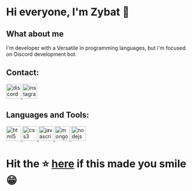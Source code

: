 # Hi everyone, I'm Zybat 🦇

## What about me 

I'm developer with a Versatile in programming languages, but i'm focused on Discord 
development bot.

## Contact:

<a href="https://discord.com/users/1321538428365705228" target="_blank"> <img src="https://www.svgrepo.com/show/353655/discord-icon.svg" alt="discord" width="40" height="40"/> </a> 
<a href="https://www.instagram.com/hamdaoui_zyad_" target="_blank"> <img src="https://www.svgrepo.com/show/452229/instagram-1.svg" alt="instagram" width="40" height="40"/> </a>

</div>  

## Languages and Tools:

<p align="left">
  <a href="https://www.w3schools.com/html/html_intro.asp" target="_blank"> <img src="https://www.svgrepo.com/show/452228/html-5.svg" alt="html5" width="40" height="40"/> </a> 
  <a href="https://www.w3schools.com/css/css_intro.asp" target="_blank"> <img src="https://www.svgrepo.com/show/452185/css-3.svg" alt="css3" width="40" height="40"/> </a> 
  <a href="https://www.w3schools.com/js/js_intro.asp" target="_blank"> <img src="https://www.svgrepo.com/show/349419/javascript.svg" alt="javascript" width="40" height="40"/> </a> 
  <a href="https://www.mongodb.com/" target="_blank"> <img src="https://www.svgrepo.com/show/373306/mongodb.svg" alt="mongodb" width="40" height="40"/> </a> 
  <a href="https://nodejs.org" target="_blank"> <img src="https://www.svgrepo.com/show/303360/nodejs-logo.svg" alt="nodejs" width="40" height="40"/> </a>

# Hit the ⭐ [here](https://github.com/zybat1810/zybat) if this made you smile 😁
